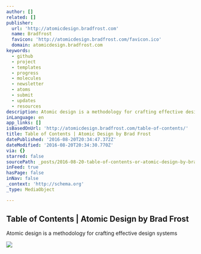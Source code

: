 ```yaml
---
author: []
related: []
publisher:
  url: 'http://atomicdesign.bradfrost.com'
  name: Bradfrost
  favicon: 'http://atomicdesign.bradfrost.com/favicon.ico'
  domain: atomicdesign.bradfrost.com
keywords:
  - github
  - project
  - templates
  - progress
  - molecules
  - newsletter
  - atoms
  - submit
  - updates
  - resources
description: Atomic design is a methodology for crafting effective design systems
inLanguage: en
app_links: []
isBasedOnUrl: 'http://atomicdesign.bradfrost.com/table-of-contents/'
title: Table of Contents | Atomic Design by Brad Frost
datePublished: '2016-08-20T20:34:47.372Z'
dateModified: '2016-08-20T20:34:30.770Z'
via: {}
starred: false
sourcePath: _posts/2016-08-20-table-of-contents-or-atomic-design-by-brad-frost.md
inFeed: true
hasPage: false
inNav: false
_context: 'http://schema.org'
_type: MediaObject

---
```

<article style=""><h1>Table of Contents | Atomic Design by Brad Frost</h1><p>Atomic design is a methodology for crafting effective design systems</p><img src="http://atomicdesign.bradfrost.com/images/book-cover-thumb.png/images/book-cover-thumb.png" /></article>